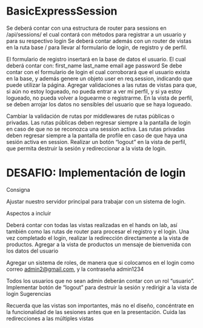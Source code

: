 # BasicExpressSession
Se deberá contar con una estructura de router para sessions en /api/sessions/ el cual contará con métodos para registrar a un usuario y para su respectivo login
Se deberá contar además con un router de vistas en la ruta base / para llevar al formulario de login, de registro y de perfil.

El formulario de registro insertará en la base de datos el usuario. El cual deberá contar con:
first_name
last_name
email
age
password
Se debe contar con el formulario de login el cual corroborará que el usuario exista en la base, y además genere un objeto user en req.session, indicando que puede utilizar la página.
Agregar validaciones a las rutas de vistas para que, si aún no estoy logueado, no pueda entrar a ver mi perfil, y si ya estoy logueado, no pueda volver a loguearme o registrarme.
En la vista de perfil, se deben arrojar los datos no sensibles del usuario que se haya logueado.

Cambiar la validación de rutas por middlewares de rutas públicas o privadas. 
Las rutas públicas deben regresar siempre a la pantalla de login en caso de que no se reconozca una session activa.
Las rutas privadas deben regresar siempre a la pantalla de profile en caso de que haya una sesión activa en session.
Realizar un botón “logout” en la vista de perfil, que permita destruir la sesión y redireccionar a la vista de login.

# DESAFIO: Implementación de login


Consigna

Ajustar nuestro servidor principal para trabajar con un sistema de login.

Aspectos a incluir

Deberá contar con todas las vistas realizadas en el hands on lab, así también como las rutas de router para procesar el registro y el login. 
Una vez completado el login, realizar la redirección directamente a la vista de productos.
Agregar a la vista de productos un mensaje de bienvenida con los datos del usuario

Agregar un sistema de roles, de manera que si colocamos en el login como correo admin2@gmail.com, y la contraseña admin1234


Todos los usuarios que no sean admin deberán contar con un rol “usuario”.
Implementar botón de “logout” para destruir la sesión y redirigir a la vista de login
Sugerencias

Recuerda que las vistas son importantes, más no el diseño, concéntrate en la funcionalidad de las sesiones antes que en la presentación.
Cuida las redirecciones a las múltiples vistas


